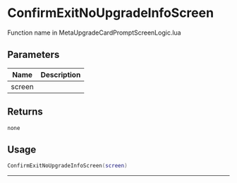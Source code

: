 # ConfirmExitNoUpgradeInfoScreen

Function name in MetaUpgradeCardPromptScreenLogic.lua

## Parameters

| Name   | Description |
| ------ | ----------- |
| screen |             |

## Returns

`none`

## Usage

```lua
ConfirmExitNoUpgradeInfoScreen(screen)
```

---
